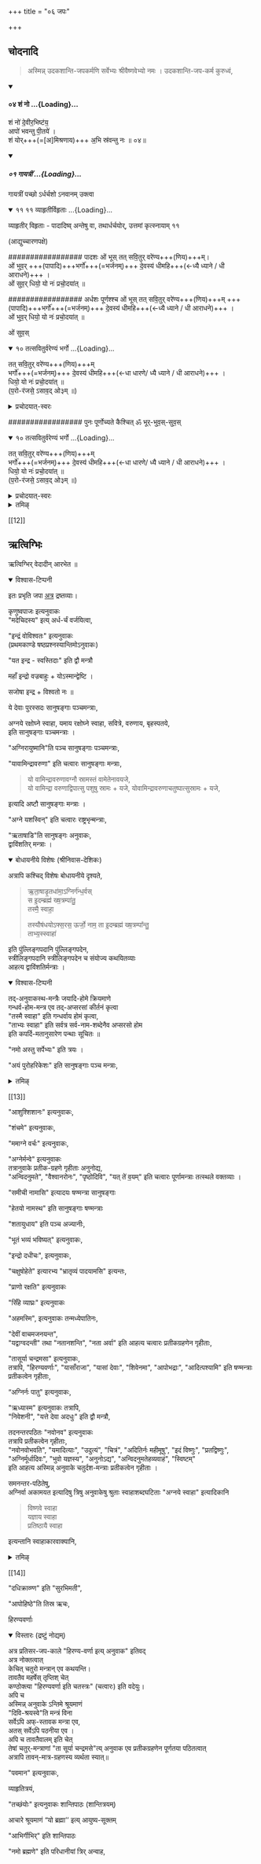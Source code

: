 +++
title = "०६ जपः"

+++
## चोदनादि
> अस्मिन्न् उदकशान्ति-जपकर्मणि सर्वेभ्यः श्रीवैष्णवेभ्यो नमः । उदकशान्ति-जप-कर्म कुरुध्वं, 

<div class="js_include" includetitle="true" newlevelforh1="4" unfilled url="/vedAH_Rk/shAkalam/saMhitA/vishvAsa-prastutiH/10/009/04_shaM_no.md">
<details open><summary><h4>०४ शं नो ...{Loading}...</h4></summary>


शं नो॑ दे॒वीर॒भिष्ट॑य॒  
आपो॑ भवन्तु पी॒तये॑ ।  
शं योर्+++(=[अ]मिश्रणाय)+++ अ॒भि स्र॑वन्तु नः ॥ ०४॥

</details>
</div>
<div class="js_include" includetitle="false" newlevelforh1="5" unfilled url="/vedAH_yajuH/taittirIyam/sUtram/ApastambaH/gRhyam/paddhatiH/shrIvaiShNavaH/mADabhUShi-vIrarAghavaH/01_pUrva-prayoga-chandrikA/02_angAni/02_udakashAntiH/03_japaH/01_gAyatrIM/">
<details open><summary><h5>०१ गायत्रीं ...{Loading}...</h5></summary>

गायत्रीं पच्छो ऽर्धर्चशो ऽनवानम् उक्त्वा 

<div class="js_include" includetitle="false" newlevelforh1="2" unfilled="" url="/vedAH_yajuH/taittirIyam/sUtram/ApastambaH/gRhyam/sUtra-pAThaH/vishvAsa-prastutiH/07_upanayanaprakaraNam/11_11_vyAhRtIrvihRtAH.md">
<details open><summary><h7>११ ११ व्याहृतीर्विहृताः ...{Loading}...</h7></summary>

व्याहृतीर् विहृताः - पादादिष्व् अन्तेषु वा, तथार्धर्चयोर्, उत्तमां कृत्स्नायाम् ११

(आद्युच्चारणपक्षे)

################# पादशः
ओं भूस् तत् सवि॒तुर् वरे॑ण्य+++(णिय)+++म्।  
ओं भुव॒र् +++(पापादि)+++भर्गो॑+++(=भर्जनम्)+++ दे॒वस्य॑ धीमहि+++(←ध्यै ध्याने / धी आराधने)+++ ।  
ओं सुव॒र् धियो॒ यो नः॑ प्रचो॒दया॑त् ॥  

################# अर्धशः पूर्णश्श्च
ओं भूस् तत् सवि॒तुर् वरे॑ण्य+++(णिय)+++म् +++(पापादि)+++भर्गो॑+++(=भर्जनम्)+++ दे॒वस्य॑ धीमहि+++(←ध्यै ध्याने / धी आराधने)+++ ।  
ओं भुव॒र् धियो॒ यो नः॑ प्रचो॒दया॑त् ॥  

ओं सुव॒स्

<div class="js_include" includetitle="false" newlevelforh1="4" unfilled="" url="/vedAH_Rk/shAkalam/saMhitA/vishvAsa-prastutiH/03/062/10_tatsaviturvareNyaM_bhargo.md">
<details open><summary><h11>१० तत्सवितुर्वरेण्यं भर्गो ...{Loading}...</h11></summary>

तत् सवि॒तुर् वरे॑ण्य+++(णिय)+++म्  
भर्गो॑+++(=भर्जनम्)+++ दे॒वस्य॑ धीमहि+++(←धा धारणे/ ध्यै ध्याने / धी आराधने)+++ ।  
धियो॒ यो नः॑ प्रचो॒दया॑त् ॥  
(प॒रो-र॑जसे॒ ऽसाव॒द् ओ३म् ॥)

<details><summary>प्रचोदयात्-स्वरः</summary>

प्र + चुद् + णिच् उदात्तः + शप् अनुदात्तः पित्त्वात् + [लेट् → आट् + तिप् अनुदात्तः पित्त्वात्]।  

प्रानुदात्तत्वं तिङन्तस्योदात्तवत्त्वात्। तच्च यत्कारसद्भावात्।
</details>
</details>
</div>

################# पुनः पूर्णोच्यते कैश्चित्
ॐ भूर्-भुव॒स्-सुव॒स्

<div class="js_include" includetitle="false" newlevelforh1="4" unfilled="" url="/vedAH_Rk/shAkalam/saMhitA/vishvAsa-prastutiH/03/062/10_tatsaviturvareNyaM_bhargo.md">
<details open><summary><h11>१० तत्सवितुर्वरेण्यं भर्गो ...{Loading}...</h11></summary>

तत् सवि॒तुर् वरे॑ण्य+++(णिय)+++म्  
भर्गो॑+++(=भर्जनम्)+++ दे॒वस्य॑ धीमहि+++(←धा धारणे/ ध्यै ध्याने / धी आराधने)+++ ।  
धियो॒ यो नः॑ प्रचो॒दया॑त् ॥  
(प॒रो-र॑जसे॒ ऽसाव॒द् ओ३म् ॥)

<details><summary>प्रचोदयात्-स्वरः</summary>

प्र + चुद् + णिच् उदात्तः + शप् अनुदात्तः पित्त्वात् + [लेट् → आट् + तिप् अनुदात्तः पित्त्वात्]।  

प्रानुदात्तत्वं तिङन्तस्योदात्तवत्त्वात्। तच्च यत्कारसद्भावात्।
</details>
</details>
</div>
</details>
</div>
</details>
</div>
<details><summary>तमिऴ्</summary>

சேர்க்கும்போது வ்யாஹ்ருதிகள் 'சந்நோதேவி:', 'ஆபோவை", "இமம்மேகங்கே" என்கிற மந்திரங்களைச் சொல்ல வேண்டும். "कांशC&#" என்கிற சலோகத்தில் ஸர்வ புண்யதீர்த்த ஸாந்நித்யத்தையும் ப்ரார்த்திக்க வேண்டும். திர: பவித்ரத்தைக் கொண்டு "தேவோவ:" என்கிற மந்திரத்தினால் மேற்கிலிருந்து கிழக்காக அரைக்க வேண்டும். பின்னர் அவிழ்த்து அந்தக் கும்பத்திலேயே சேர்த்து விட வேண்டும். "ஸஹிரத்நாநி’” என்கிற மந்திரத்தினால் ஸுவர்ணத்தையும், "gnizaning:" என்பதனால் கூர்ச்சத்தையும், "விருக்ஷராஜ' என்பதனால் மாவிலைக் கொத்தையும், "நாளிகேர" என்பதனால் தேங்காயையும் வைத்து, அலங்கரித்து, "இமம்மேவருண" என்கிற இரண்டு  
</details>



[[12]]

## ऋत्विग्भिः
ऋत्विग्भिर् वेदादीन् आरभेत ॥  

<details open><summary>विश्वास-टिप्पनी</summary>

इतः प्रभृति जपा [अत्र](/vedAH_yajuH/taittirIyam/sUtram/ApastambaH/gRhyam/paddhatiH/shrIvaiShNavaH/mADabhUShi-vIrarAghavaH/01_pUrva-prayoga-chandrikA/02_angAni/02_udakashAntiH/03_japaH/) द्रष्तव्याः। 
</details>


कृणुष्वपाजः इत्यनुवाकः  
"मदेचिदस्य" इत्य् अर्ध-र्चं वर्जयित्वा, 

"इन्द्रं वोविश्वतः" इत्यनुवाकः  
(प्रथमकाण्डे षष्ठप्रश्नस्यान्तिमोऽनुवाकः) 

"यत इन्द्र - स्वस्तिदाः" इति द्वौ मन्त्रौ 

महाँ इन्द्रो वज्रबाहुः + योऽस्मान्द्वेष्टि ।  

सजोषा इन्द्र + विश्वतो नः ॥ 

ये देवाः पुरस्सदः सानुषङ्गाः पञ्चमन्त्राः,  

अग्नये रक्षोघ्ने स्वाहा, यमाय रक्षोघ्ने स्वाहा, सवित्रे, वरुणाय, बृहस्पतये,  
इति सानुषङ्गाः पञ्चमन्त्राः ।

"अग्निरायुष्मानि"ति पञ्च सानुषङ्गाः पञ्चमन्त्राः, 

"यावामिन्द्रावरुणा" इति चत्वारः सानुषङ्गाः मन्त्राः, 

> यो वामिन्द्रावरुणावग्नौ स्रामस्तं वामेतेनावयजे,  
> यो वामिन्द्रा वरुणाद्विपात्सु पशुषु स्रामः + यजे, योवामिन्द्रावरुणाचतुष्पात्सुस्रामः + यजे, 

इत्यादि अष्टौ सानुषङ्गाः मन्त्राः । 

"अग्ने यशस्विन्" इति चत्वारः राष्ट्रभृन्मन्त्राः, 

"ऋताषाडि"ति सानुषङ्गः अनुवाकः,  
द्वाविंशतिर् मन्त्राः । 


<details open><summary>बोधायनीये विशेषः (श्रीनिवास-देशिकः)</summary>

अत्रापि कश्चिद् विशेषः बोधायनीये दृश्यते, 

> ऋ॒ता॒षाडृ॒तधा॑मा॒ऽग्निर्ग॑न्ध॒र्वस्  
> स इ॒दम्ब्रह्म॑ ख्ष॒त्रम्पा॑तु॒  
> तस्मै॒ स्वाहा॒  
> 
> तस्यौष॑धयोऽफ्स॒रस॒ ऊर्जो॒ नाम॒ 
> ता इ॒दम्ब्रह्म॑ ख्ष॒त्रम्पा᳚न्तु॒  
> ताभ्य॒स्स्वाहा॑ 

इति पुंल्लिङ्गपदानि पुंल्लिङ्गपदेन,  
स्त्रीलिङ्गपदानि  स्त्रीलिङ्गपदेन च संयोज्य कथयितव्याः  
आहत्य द्वाविंशतिर्मन्त्राः । 

<details open><summary>विश्वास-टिप्पनी</summary>

तद्-अनुवाकस्थ-मन्त्रैः जयादि-होमे क्रियमाणे  
गन्धर्व-होम-मन्त्र एव तद्-अप्सरसां कीर्तनं कृत्वा  
"तस्मै स्वाहा" इति गन्धर्वाय होमं कृत्वा,  
"ताभ्यः स्वाहा" इति सर्वत्र सर्व-नाम-शब्देनैव अप्सरसो होम  
इति कपर्दि-मतानुसारेण पन्थाः सूचितः ॥ 
</details>

</details>


"नमो अस्तु सर्पेभ्यः" इति त्रयः । 

"अयं पुरोहरिकेशः" इति सानुषङ्गाः पञ्च मन्त्राः,

<details><summary>तमिऴ्</summary>

மந்திரங்களினால் கும்பத்தில் வருணனை ஆவாஹநம் செய்து ஷோடசோபசாரத்தை ஸமர்ப்பித்து வ்யாஹ்ருதிகளை மூன்றாகப் பிரித்து காயத்ரியின் ஒவ்வொரு பாதத்திலும் முதலில் சேர்க்க வேண்டும். பிறகு முதல் வ்யாஹ்ருதியைச் சொல்லி, காயத்ரியின் முதல் இரண்டு பாதத்தையும், இரண்டாவது வ்யாஹ்ருதியைச் சொல்லி மூன்றாவது பாதத்தையும், மூன்றாவது வ்யாஹ்ருதியைச் [[TODO:परिष्कार्यम्??]]  
</details>

[[13]]

"आशुश्शिशानः" इत्यनुवाकः,  

"शंचमे" इत्यनुवाकः, 

"ममाग्ने वर्चः" इत्यनुवाकः,  

"अग्नेर्मन्वे" इत्यनुवाकः  
तत्रानुवाके प्रतीक-ग्रहणे गृहीताः अनुनोद्य,  
"अन्विदनुमते", "वैश्वानरोनः", "पृष्ठोदिवि", "यत् ते॑ व॒यम्" इति चत्वारः पूर्णामन्त्राः तत्स्थले वक्तव्याः । 

"समीची नामासि" इत्यादयः षण्मन्त्रा सानुषङ्गाः 

"हेतयो नामस्थ" इति सानुषङ्गाः षण्मन्त्राः 

"शतायुधाय" इति पञ्च अज्यानीः, 

"भूतं भव्यं भविष्यत्" इत्यनुवाकः, 

"इन्द्रो दधीचः", इत्यनुवाकः, 

"चक्षुषोहेते" इत्यारभ्य "भ्रातृव्यं पादयामसि" इत्यन्तः, 

"प्राणो रक्षति" इत्यनुवाकः 

"सिँहे व्याघ्रः" इत्यनुवाकः 

"अहमस्मि", इत्यनुवाकः तन्मध्येपातिनः, 

"देवीं वाचमजनयन्त",  
"यद्वाग्वदन्ती" तथा "नतानशन्ति", "नता अर्वा" इति आहत्य चत्वारः प्रतीकग्रहणेन गृहीताः, 

"तासूर्या चन्द्रमसा" इत्यनुवाकः,  
तत्रापि, "हिरण्यवर्णाः", "यासाँराजा", "यासां देवाः", "शिवेनमा", "आपोभद्राः", "आदित्पश्यामि" इति षण्मन्त्राः प्रतीकत्वेन गृहीताः, 

“अग्निर्नः पातु" इत्यनुवाकः,  

"ऋध्यास्म" इत्यनुवाकः तत्रापि,  
"निवेशनी", "यत्ते देवा अदधुः" इति द्वौ मन्त्रौ, 

तदनन्तरपठितः "नवोनव" इत्यनुवाकः  
तत्रापि प्रतीकत्वेन गृहीताः,  
"नवोनवोभवति", "यमादित्याः", "उदुत्यं", "चित्रं", "अदितिर्नः महीमूषु", "इदं विष्णुः", "प्रतद्विष्णुः", "अग्निर्मूर्धादिवः", "भुवो यज्ञस्य", "अनुनोऽद्य", "अन्विदनुमतेहव्यवाहं", "स्विष्टम्"   
इति आहत्य अस्मिन्न् अनुवाके चतुर्दश-मन्त्राः प्रतीकत्वेन गृहीताः । 

समनन्तर-पठितेषु,  
अग्निर्वा अकामयत इत्यादिषु त्रिषु अनुवाकेषु श्रुताः स्वाहाशब्दघटिताः "अग्नये स्वाहा" इत्यादिकानि  

> विष्णवे स्वाहा  
> यज्ञाय स्वाहा  
> प्रतिष्ठायै स्वाहा 

इत्यन्तानि स्वाहाकारवाक्यानि, 

<details><summary>तमिऴ्</summary>

சொல்லி காயத்ரியின் மூன்று பாதத்தையும் மூச்சு விடாமல் (ஒரே மூச்சில்) சேர்த்துச் சொல்ல வேண்டும். நான்கு வேதங்களையும் ஆரம்பம் செய்து பிறகு, உதகசாந்தியையும் ஜபம் செய்ய வேண்டும். ஜபம் முடிந்ததும் "நமோ ப்ரம்மணே" என்கிற மந்திரத்தை மூன்று தடவை சொல்லி கும்பத்திலிருந்து வருணனை உத்வாஸனம் செய்ய வேண்டும். "தேவஸ்யத்வா" என்கிற மந்திரங்களால் ப்ரோக்ஷணம் செய்ய வேண்டும். பிறகு ஸ்நானம் [[TODO:परिष्कार्यम्??]]
</details>


[[14]]

"दधिक्राव्ण्ण" इति "सुरभिमती",  

"आपोहिष्ठे"ति तिस्र ऋचः, 

हिरण्यवर्णाः  

<details open><summary>विस्तारः (द्रष्टुं नोद्यम्)</summary>

अत्र प्रतिसर-जप-काले "हिरण्य-वर्णा इत्य् अनुवाक" इतिवद्  
अत्र नोक्तत्वात्  
केचित् चतुरो मन्त्रान् एव कथयन्ति।  
तावतैव महर्षेस् तृप्तिश् चेत्  
कण्ठोक्त्या "हिरण्यवर्णा इति चतस्त्रः" (चत्वारः) इति वदेयुः।  
अपि च  
अस्मिन्न् अनुवाके ऽन्तिमे श्रूयमाणं  
"दिवि-श्रयस्वे"ति मन्त्रं विना  
सर्वेऽपि अफ्-स्तावक मन्त्रा एव,  
अतस् सर्वेऽपि पठनीया एव ।  
अपि च तावतैवालम् इति चेत्  
तेषां चतुर्-मन्त्राणां "ता सूर्या चन्द्रमसे"त्य् अनुवाक एव प्रतीकग्रहणेन पूर्णतया पठितत्वात्  
अत्रापि तावन्-मात्र-ग्रहणस्य व्यर्थता स्यात्॥

</details>


"पवमान" इत्यनुवाकः, 

व्याहृतित्रयं,  

"तच्छंयोः" इत्यनुवाकः शान्तिपाठः (शान्तित्रयम्) 

आचारे श्रूयमाणं “यो ब्रह्मा’’ इत्य् आयुष्य-सूक्तम् 

"आभिर्गीभिर्" इति शान्तिपाठः 

"नमो ब्रह्मणे" इति परिधानीयां त्रिर् अन्वाह, 

